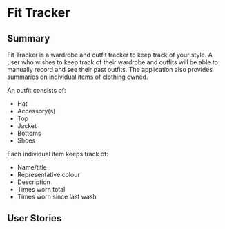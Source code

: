 # Fit Tracker

## Summary

Fit Tracker is a wardrobe and outfit tracker to keep track of your style.
A user who wishes to keep track of their wardrobe and outfits will be able to manually record and see their past outfits. The application also provides summaries on individual items of clothing owned.

An outfit consists of:
- Hat
- Accessory(s)
- Top
- Jacket
- Bottoms
- Shoes

Each individual item keeps track of:
- Name/title
- Representative colour
- Description
- Times worn total
- Times worn since last wash

## User Stories